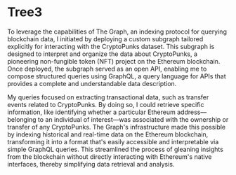 # Tree3

To leverage the capabilities of The Graph, an indexing protocol for querying blockchain data, I initiated by deploying a custom subgraph tailored explicitly for interacting with the CryptoPunks dataset. This subgraph is designed to interpret and organize the data about CryptoPunks, a pioneering non-fungible token (NFT) project on the Ethereum blockchain. Once deployed, the subgraph served as an open API, enabling me to compose structured queries using GraphQL, a query language for APIs that provides a complete and understandable data description.

My queries focused on extracting transactional data, such as transfer events related to CryptoPunks. By doing so, I could retrieve specific information, like identifying whether a particular Ethereum address—belonging to an individual of interest—was associated with the ownership or transfer of any CryptoPunks. The Graph's infrastructure made this possible by indexing historical and real-time data on the Ethereum blockchain, transforming it into a format that's easily accessible and interpretable via simple GraphQL queries. This streamlined the process of gleaning insights from the blockchain without directly interacting with Ethereum's native interfaces, thereby simplifying data retrieval and analysis.
